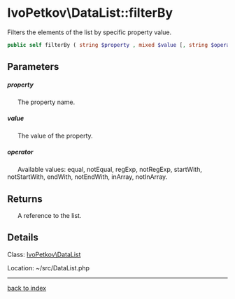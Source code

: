 # IvoPetkov\DataList::filterBy

Filters the elements of the list by specific property value.

```php
public self filterBy ( string $property , mixed $value [, string $operator = 'equal' ] )
```

## Parameters

##### property

&nbsp;&nbsp;&nbsp;&nbsp;&nbsp;&nbsp;The property name.

##### value

&nbsp;&nbsp;&nbsp;&nbsp;&nbsp;&nbsp;The value of the property.

##### operator

&nbsp;&nbsp;&nbsp;&nbsp;&nbsp;&nbsp;Available values: equal, notEqual, regExp, notRegExp, startWith, notStartWith, endWith, notEndWith, inArray, notInArray.

## Returns

&nbsp;&nbsp;&nbsp;&nbsp;&nbsp;&nbsp;A reference to the list.

## Details

Class: [IvoPetkov\DataList](ivopetkov.datalist.class.md)

Location: ~/src/DataList.php

---

[back to index](index.md)

